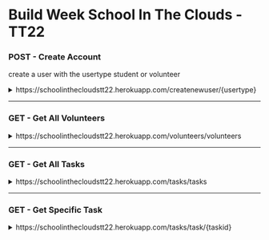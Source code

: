 # Build Week School In The Clouds - TT22

### POST - Create Account
create a user with the usertype student or volunteer
<details>
<summary>https://schoolinthecloudstt22.herokuapp.com/createnewuser/{usertype}</summary>

```JSON
[
    {
        "username": "testusername",
        "email": "email@email.com",
        "password": "password"
    }
]
```
</details>

-----------------------------------------------------------------------------------------

### GET - Get All Volunteers
<details>
<summary>https://schoolinthecloudstt22.herokuapp.com/volunteers/volunteers</summary>

```JSON
[
   {
        "userid": 15,
        "username": "laquita.greenfelder",
        "primaryemail": "emmanuel.bosco@yahoo.com",
        "country": "United Arab Emirates",
        "availability": "Sun Jan 17 21:54:56 UTC 2021",
        "usertasks": [
            {
                "taskid": 16,
                "description": "Teach Consulting"
            }
        ],
        "roles": [
            {
                "role": {
                    "roleid": 3,
                    "name": "VOLUNTEER"
                }
            }
        ]
    }
]
```
</details>

-----------------------------------------------------------------------------------------

### GET - Get All Tasks
<details>
<summary>https://schoolinthecloudstt22.herokuapp.com/tasks/tasks</summary>

```JSON
[
     {
        "taskid": 12,
        "description": "Teach Advertising",
        "user": {
            "userid": 11,
            "username": "belinda.ferry",
            "primaryemail": "mac.pfeffer@hotmail.com",
            "country": "Sweden",
            "availability": "Fri Jan 29 01:57:57 UTC 2021",
            "roles": [
                {
                    "role": {
                        "roleid": 3,
                        "name": "VOLUNTEER"
                    }
                }
            ]
        }
    }
]
```
</details>

-----------------------------------------------------------------------------------------

### GET - Get Specific Task
<details>
<summary>https://schoolinthecloudstt22.herokuapp.com/tasks/task/{taskid}</summary>

```JSON
[
    {
        "taskid": 10,
        "description": "Teach Music",
        "user": {
            "userid": 6,
            "username": "volunteer",
            "primaryemail": "volunteer@lambdaschool.local",
            "country": null,
            "availability": null,
            "roles": [
                {
                    "role": {
                        "roleid": 3,
                        "name": "VOLUNTEER"
                    }
                }
            ]
        }
    }
]
```
</details>

